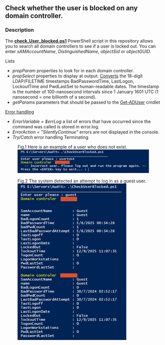 ## Check whether the user is blocked on any domain controller.
### Description

The [**check_User_blocked.ps1**](https://github.com/lfgajdem/Active-Directory/blob/main/CheckUserBlocked.ps1) PowerShell script in this repository allows you to search all domain controllers to see if a user is locked out.
You can enter *sAMAccountName*, *DistinguishedName*, *objectSid* or *objectGUID*.

Lists
 - *propParam* properties to look for in each domain controller.
 - *propSelect* properties to display at output. [Converts](https://www.epochconverter.com/ldap) the 18-digit LDAP/FILETIME timestamps BadPasswordTime, LastLogon, LockoutTime and PwdLastSet to human-readable dates. The timestamp is the number of 100-nanosecond intervals since 1 January 1601 UTC (1 nanosecond = one billionth of a second).
 - *getParams* parameters that should be passed to the [Get-ADUser](https://learn.microsoft.com/en-us/powershell/module/activedirectory/get-aduser?view=windowsserver2025-ps) cmdlet

[Error handling](https://github.com/devops-collective-inc/big-book-of-powershell-error-handling-spanish/blob/master/manuscript/controlling-error-reporting-behavior-and-intercepting-errors.md)
 - *ErrorVariable = $errLog* a list of errors that have occurred since the command was called is stored in error.log.
 - *ErrorAction = "SilentlyContinue"* errors are not displayed in the console. 
 - *Try/Catch* error handling Terminating

<figure font-size= "1">
 <figcaption>Fig.1 Here is an example of a user who does not exist.</figcaption>
  <img src="./images/cUserB01.png" 
   alt="Here is an example of a user who does not exist." 
   title="User not exist">
</figure>

<figure>
 <figcaption>Fig.2 The system detected an attempt to log in as a guest user.</figcaption>
  <img src="./images/cUserB02.png" 
   alt="The system detected an attempt to log in as a guest user." 
   title="guest user">
</figure>


